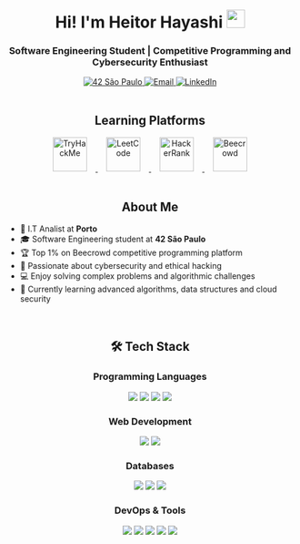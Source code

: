 <h1 align="center">Hi! I'm Heitor Hayashi <img src="https://media.giphy.com/media/hvRJCLFzcasrR4ia7z/giphy.gif" height="32"></h1>
<h3 align="center">Software Engineering Student | Competitive Programming and Cybersecurity Enthusiast</h3>

<div align="center">
  <a href="https://42sp.org.br/" target="_blank">
    <img src="https://img.shields.io/badge/42_SP-Cadet-blue?style=for-the-badge&logo=42" alt="42 São Paulo">
  </a>
  <a href="mailto:heitorhayashiferrairo@gmail.com">
    <img src="https://img.shields.io/badge/Email-D14836?style=for-the-badge&logo=gmail&logoColor=white" alt="Email">
  </a>
  <a href="https://www.linkedin.com/in/heitor-hayashi-ferrairo-722075279/">
    <img src="https://img.shields.io/badge/LinkedIn-0077B5?style=for-the-badge&logo=linkedin&logoColor=white" alt="LinkedIn">
  </a>
</div>

<br>

<h2 align="center">Learning Platforms</h2>

<div align="center">
  <a href="https://tryhackme.com/p/heitorHayashi" target="_blank">
    <img src="https://tryhackme.com/img/THMlogo.png" height="60" alt="TryHackMe" style="margin: 0 15px;">
  </a>
  <a href="https://leetcode.com/u/hayashiHeitor/" target="_blank">
    <img src="https://leetcode.com/static/images/LeetCode_logo_rvs.png" height="60" alt="LeetCode" style="margin: 0 15px;">
  </a>
  <a href="https://www.hackerrank.com/profile/heitorhayashife1" target="_blank">
    <img src="https://upload.wikimedia.org/wikipedia/commons/4/40/HackerRank_Icon-1000px.png" height="60" alt="HackerRank" style="margin: 0 15px;">
  </a>
  <a href="https://judge.beecrowd.com/pt/profile/969858" target="_blank">
    <img src="https://www.beecrowd.com.br/judge/img/5.0/logo-beecrowd.png" height="60" alt="Beecrowd" style="margin: 0 15px;">
  </a>
</div>

<br>

<h2 align="center">About Me</h2>

- 💼 I.T Analist at <b>Porto</b>
- 🎓 Software Engineering student at <b>42 São Paulo</b>
- 🏆 Top 1% on Beecrowd competitive programming platform
- 🔐 Passionate about cybersecurity and ethical hacking
- 💻 Enjoy solving complex problems and algorithmic challenges
- 🌱 Currently learning advanced algorithms, data structures and cloud security

<br>

<h2 align="center">🛠️ Tech Stack</h2>

<div align="center">
  <h3>Programming Languages</h3>
  <img src="https://img.shields.io/badge/C-00599C?style=for-the-badge&logo=c&logoColor=white">
  <img src="https://img.shields.io/badge/C%2B%2B-00599C?style=for-the-badge&logo=c%2B%2B&logoColor=white">
  <img src="https://img.shields.io/badge/Python-3776AB?style=for-the-badge&logo=python&logoColor=white">
  <img src="https://img.shields.io/badge/JavaScript-F7DF1E?style=for-the-badge&logo=javascript&logoColor=black">
  
  <h3>Web Development</h3>
  <img src="https://img.shields.io/badge/HTML5-E34F26?style=for-the-badge&logo=html5&logoColor=white">
  <img src="https://img.shields.io/badge/CSS3-1572B6?style=for-the-badge&logo=css3&logoColor=white">
  
  <h3>Databases</h3>
  <img src="https://img.shields.io/badge/MySQL-4479A1?style=for-the-badge&logo=mysql&logoColor=white">
  <img src="https://img.shields.io/badge/PostgreSQL-316192?style=for-the-badge&logo=postgresql&logoColor=white">
  <img src="https://img.shields.io/badge/SQLite-003B57?style=for-the-badge&logo=sqlite&logoColor=white">
  
  <h3>DevOps & Tools</h3>
  <img src="https://img.shields.io/badge/Git-F05032?style=for-the-badge&logo=git&logoColor=white">
  <img src="https://img.shields.io/badge/Docker-2496ED?style=for-the-badge&logo=docker&logoColor=white">
  <img src="https://img.shields.io/badge/Linux-FCC624?style=for-the-badge&logo=linux&logoColor=black">
  <img src="https://img.shields.io/badge/Bash-4EAA25?style=for-the-badge&logo=gnu-bash&logoColor=white">
  <img src="https://img.shields.io/badge/AWS-232F3E?style=for-the-badge&logo=amazon-aws&logoColor=white">
</div>
